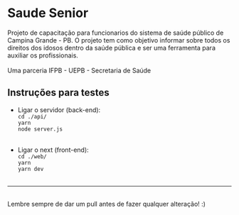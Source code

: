 # Saude Senior
Projeto de capacitação para funcionarios do sistema de saúde público de Campina Grande - PB.
O projeto tem como objetivo informar sobre todos os direitos dos idosos dentro da saúde pública e ser uma ferramenta para auxiliar os profissionais.
<br/><br/>
Uma parceria IFPB - UEPB - Secretaria de Saúde
<br/>
## Instruções para testes
- Ligar o servidor (back-end):
    <br/>
    ``` cd ./api/ ```
    <br/>
    ``` yarn ```
    <br/>
    ``` node server.js ```
<br/><br/>

- Ligar o next (front-end):
    <br/>
    ``` cd ./web/ ```
    <br/>
    ``` yarn ```
    <br/>
    ``` yarn dev ```
<br/><br/>
---
<br/>
Lembre sempre de dar um pull antes de fazer qualquer alteração! :)
